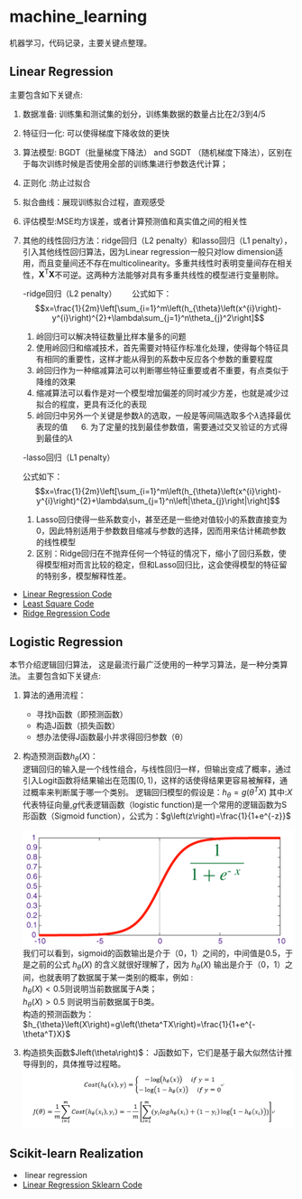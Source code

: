 # machine_learning
机器学习，代码记录，主要关键点整理。

## Linear Regression
主要包含如下关键点: 
1. 数据准备: 训练集和测试集的划分，训练集数据的数量占比在2/3到4/5
2. 特征归一化: 可以使得梯度下降收敛的更快
3. 算法模型: BGDT（批量梯度下降法） and SGDT （随机梯度下降法），区别在于每次训练时候是否使用全部的训练集进行参数迭代计算；
4. 正则化 :防止过拟合
5. 拟合曲线：展现训练拟合过程，直观感受
6. 评估模型:MSE均方误差，或者计算预测值和真实值之间的相关性
7. 其他的线性回归方法：ridge回归（L2 penalty）和lasso回归（L1 penalty），引入其他线性回归算法，因为Linear regression一般只对low dimension适用，而且变量间还不存在multicolinearity。多重共线性时表明变量间存在相关性，$\mathbf{X}^\mathrm{T}\mathbf{X}$不可逆。这两种方法能够对具有多重共线性的模型进行变量剔除。

      -ridge回归（L2 penalty）
      
      公式如下：
      $$x=\frac{1}{2m}\left[\sum_{i=1}^m\left(h_{\theta}\left(x^{i}\right)-y^{i}\right)^{2}+\lambda\sum_{j=1}^n\theta_{j}^2\right]$$
      1. 岭回归可以解决特征数量比样本量多的问题
      2. 使用岭回归和缩减技术，首先需要对特征作标准化处理，使得每个特征具有相同的重要性，这样才能从得到的系数中反应各个参数的重要程度
      3. 岭回归作为一种缩减算法可以判断哪些特征重要或者不重要，有点类似于降维的效果
      4. 缩减算法可以看作是对一个模型增加偏差的同时减少方差，也就是减少过拟合的程度，更具有泛化的表现
      5. 岭回归中另外一个关键是参数$\lambda$的选取，一般是等间隔选取多个$\lambda$选择最优表现的值
      6. 为了定量的找到最佳参数值，需要通过交叉验证的方式得到最佳的$\lambda$
    
   
    -lasso回归（L1 penalty）
      
      公式如下：
      $$x=\frac{1}{2m}\left[\sum_{i=1}^m\left(h_{\theta}\left(x^{i}\right)-y^{i}\right)^{2}+\lambda\sum_{j=1}^n\left|\theta_{j}\right|\right]$$
      1. Lasso回归使得一些系数变小，甚至还是一些绝对值较小的系数直接变为0，因此特别适用于参数数目缩减与参数的选择，因而用来估计稀疏参数的线性模型
      2. 区别：Ridge回归在不抛弃任何一个特征的情况下，缩小了回归系数，使得模型相对而言比较的稳定，但和Lasso回归比，这会使得模型的特征留的特别多，模型解释性差。

*  [Linear Regression Code](https://github.com/tonyztao/machine_learning/blob/master/linear_regression/Linear%20Regression/Linear_Regression.py/)
* [Least Square Code](https://github.com/tonyztao/machine_learning/blob/master/linear_regression/Linear%20Regression/Least_Square_LR.py)
* [Ridge Regression Code](https://github.com/tonyztao/machine_learning/blob/master/linear_regression/Linear%20Regression/ridge_regresion.py)
## Logistic Regression
本节介绍逻辑回归算法， 这是最流行最广泛使用的一种学习算法，是一种分类算法。
主要包含如下关键点:
1. 算法的通用流程：
      - 寻找h函数（即预测函数）
      - 构造J函数（损失函数） 
      - 想办法使得J函数最小并求得回归参数（θ） 

2. 构造预测函数$h_{\theta}\left(X\right)$：  
逻辑回归的输入是一个线性组合，与线性回归一样，但输出变成了概率，通过引入Logit函数将结果输出在范围$\left(0,1\right)$，这样的话使得结果更容易被解释，通过概率来判断属于哪一个类别。
逻辑回归模型的假设是：$h_{\theta}=g\left(\theta^TX\right)$  其中:$X$代表特征向量,$g$代表逻辑函数（logistic function)是一个常用的逻辑函数为S形函数（Sigmoid function），公式为：$g\left(z\right)=\frac{1}{1+e^{-z}}$     
![Sigmoid ](https://github.com/tonyztao/machine_learning/blob/master/logistic_regression/sigmoid%E5%87%BD%E6%95%B0.png)  
我们可以看到，sigmoid的函数输出是介于（0，1）之间的，中间值是0.5，于是之前的公式 $h_{\theta}\left(X\right)$ 的含义就很好理解了，因为 $h_{\theta}\left(X\right)$ 输出是介于（0，1）之间，也就表明了数据属于某一类别的概率，例如 :  
$h_{\theta}\left(X\right)<0.5$则说明当前数据属于A类；     
$h_{\theta}\left(X\right)>0.5$ 则说明当前数据属于B类。  
 构造的预测函数为：$h_{\theta}\left(X\right)=g\left(\theta^TX\right)=\frac{1}{1+e^{-\theta^T}X}$

3. 构造损失函数$Jleft(\theta\right)$： 
 J函数如下，它们是基于最大似然估计推导得到的，具体推导过程略。 
 ![损失函数 ](https://github.com/tonyztao/machine_learning/blob/master/logistic_regression/%E6%8D%9F%E5%A4%B1%E5%87%BD%E6%95%B0%E5%85%AC%E5%BC%8F.png)

		


## Scikit-learn Realization
*  linear regression
* [Linear Regression Sklearn Code](https://github.com/tonyztao/machine_learning/blob/master/linear_regression/Linear%20Regression/Siciket_learn_LR.py)



